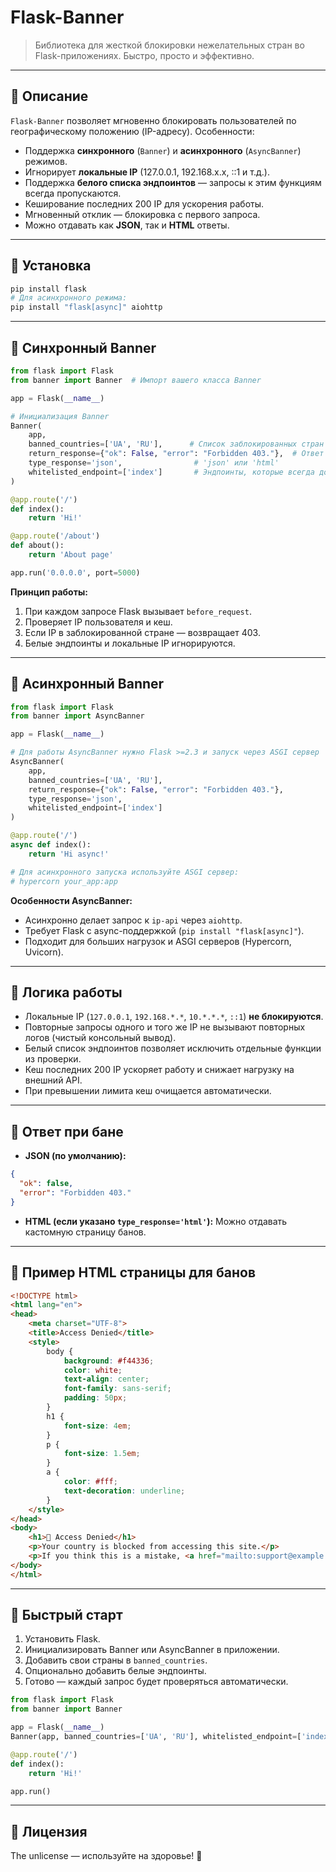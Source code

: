 # Flask-Banner

> Библиотека для жесткой блокировки нежелательных стран во Flask-приложениях.
> Быстро, просто и эффективно.

---

## 🔹 Описание

`Flask-Banner` позволяет мгновенно блокировать пользователей по географическому положению (IP-адресу).
Особенности:

* Поддержка **синхронного** (`Banner`) и **асинхронного** (`AsyncBanner`) режимов.
* Игнорирует **локальные IP** (127.0.0.1, 192.168.x.x, ::1 и т.д.).
* Поддержка **белого списка эндпоинтов** — запросы к этим функциям всегда пропускаются.
* Кеширование последних 200 IP для ускорения работы.
* Мгновенный отклик — блокировка с первого запроса.
* Можно отдавать как **JSON**, так и **HTML** ответы.

---

## 🔹 Установка

```bash
pip install flask
# Для асинхронного режима:
pip install "flask[async]" aiohttp
```

---

## 🔹 Синхронный Banner

```python
from flask import Flask
from banner import Banner  # Импорт вашего класса Banner

app = Flask(__name__)

# Инициализация Banner
Banner(
    app,
    banned_countries=['UA', 'RU'],      # Список заблокированных стран
    return_response={"ok": False, "error": "Forbidden 403."},  # Ответ при бане
    type_response='json',                # 'json' или 'html'
    whitelisted_endpoint=['index']       # Эндпоинты, которые всегда доступны
)

@app.route('/')
def index():
    return 'Hi!'

@app.route('/about')
def about():
    return 'About page'

app.run('0.0.0.0', port=5000)
```

**Принцип работы:**

1. При каждом запросе Flask вызывает `before_request`.
2. Проверяет IP пользователя и кеш.
3. Если IP в заблокированной стране — возвращает 403.
4. Белые эндпоинты и локальные IP игнорируются.

---

## 🔹 Асинхронный Banner

```python
from flask import Flask
from banner import AsyncBanner

app = Flask(__name__)

# Для работы AsyncBanner нужно Flask >=2.3 и запуск через ASGI сервер
AsyncBanner(
    app,
    banned_countries=['UA', 'RU'],
    return_response={"ok": False, "error": "Forbidden 403."},
    type_response='json',
    whitelisted_endpoint=['index']
)

@app.route('/')
async def index():
    return 'Hi async!'

# Для асинхронного запуска используйте ASGI сервер:
# hypercorn your_app:app
```

**Особенности AsyncBanner:**

* Асинхронно делает запрос к `ip-api` через `aiohttp`.
* Требует Flask с async-поддержкой (`pip install "flask[async]"`).
* Подходит для больших нагрузок и ASGI серверов (Hypercorn, Uvicorn).

---

## 🔹 Логика работы

* Локальные IP (`127.0.0.1`, `192.168.*.*`, `10.*.*.*`, `::1`) **не блокируются**.
* Повторные запросы одного и того же IP не вызывают повторных логов (чистый консольный вывод).
* Белый список эндпоинтов позволяет исключить отдельные функции из проверки.
* Кеш последних 200 IP ускоряет работу и снижает нагрузку на внешний API.
* При превышении лимита кеш очищается автоматически.

---

## 🔹 Ответ при бане

* **JSON (по умолчанию):**

```json
{
  "ok": false,
  "error": "Forbidden 403."
}
```

* **HTML (если указано `type_response='html'`):**
  Можно отдавать кастомную страницу банов.

---

## 🔹 Пример HTML страницы для банов

```html
<!DOCTYPE html>
<html lang="en">
<head>
    <meta charset="UTF-8">
    <title>Access Denied</title>
    <style>
        body {
            background: #f44336;
            color: white;
            text-align: center;
            font-family: sans-serif;
            padding: 50px;
        }
        h1 {
            font-size: 4em;
        }
        p {
            font-size: 1.5em;
        }
        a {
            color: #fff;
            text-decoration: underline;
        }
    </style>
</head>
<body>
    <h1>🚫 Access Denied</h1>
    <p>Your country is blocked from accessing this site.</p>
    <p>If you think this is a mistake, <a href="mailto:support@example.com">contact support</a>.</p>
</body>
</html>
```

---

## 🔹 Быстрый старт

1. Установить Flask.
2. Инициализировать Banner или AsyncBanner в приложении.
3. Добавить свои страны в `banned_countries`.
4. Опционально добавить белые эндпоинты.
5. Готово — каждый запрос будет проверяться автоматически.

```python
from flask import Flask
from banner import Banner

app = Flask(__name__)
Banner(app, banned_countries=['UA', 'RU'], whitelisted_endpoint=['index'])

@app.route('/')
def index():
    return 'Hi!'

app.run()
```

---

## 🔹 Лицензия

The unlicense — используйте на здоровье! 🚀
